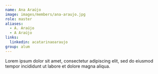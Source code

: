 ```yaml
---
name: Ana Araújo
image: images/members/ana-araujo.jpg
role: master
aliases:
  - A. Araújo
  - A Araújo
links:
  linkedin: acatarinaoaraujo
group: alum
---
```


Lorem ipsum dolor sit amet, consectetur adipiscing elit, sed do eiusmod tempor incididunt ut labore et dolore magna aliqua.
